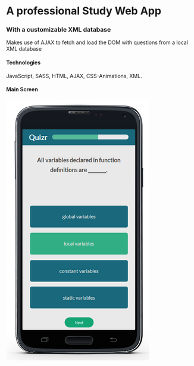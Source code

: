 # A professional Study Web App
### With a customizable XML database
Makes use of AJAX to fetch and load the DOM with questions from a local XML database
#### Technologies 
JavaScript, SASS, HTML, AJAX, CSS-Animations, XML.
#### Main Screen
![Screenshot](screenshot.png) 
